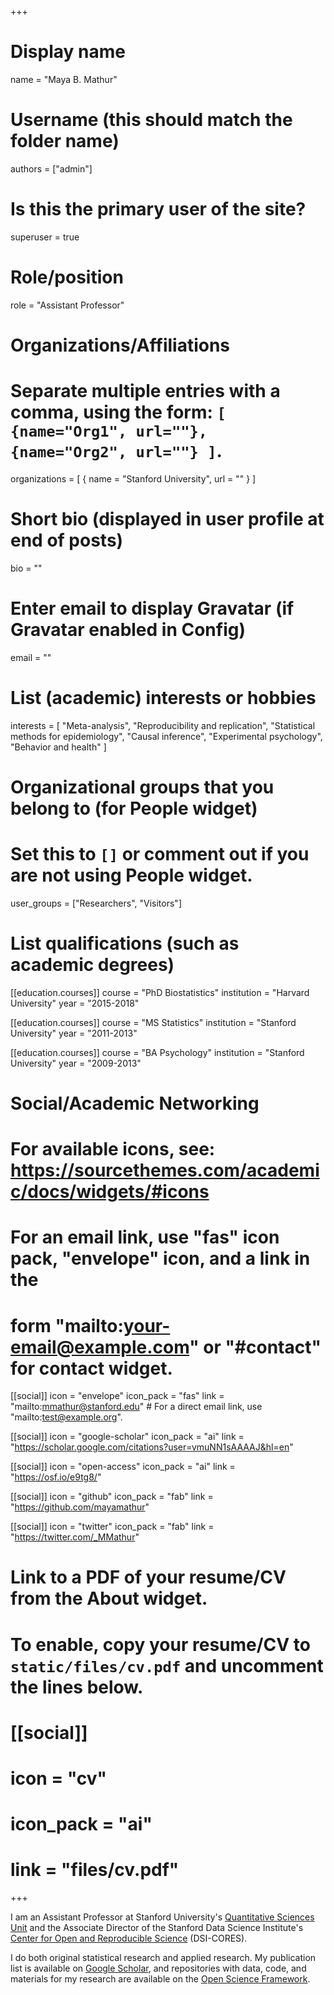 +++
# Display name
name = "Maya B. Mathur"

# Username (this should match the folder name)
authors = ["admin"]

# Is this the primary user of the site?
superuser = true

# Role/position
role = "Assistant Professor"

# Organizations/Affiliations
#   Separate multiple entries with a comma, using the form: `[ {name="Org1", url=""}, {name="Org2", url=""} ]`.
organizations = [ { name = "Stanford University", url = "" } ]

# Short bio (displayed in user profile at end of posts)
bio = ""

# Enter email to display Gravatar (if Gravatar enabled in Config)
email = ""

# List (academic) interests or hobbies
interests = [
  "Meta-analysis",
  "Reproducibility and replication",
  "Statistical methods for epidemiology",
  "Causal inference",
  "Experimental psychology",
  "Behavior and health"
 ]

# Organizational groups that you belong to (for People widget)
#   Set this to `[]` or comment out if you are not using People widget.
user_groups = ["Researchers", "Visitors"]

# List qualifications (such as academic degrees)
[[education.courses]]
  course = "PhD Biostatistics"
  institution = "Harvard University"
  year = "2015-2018"

[[education.courses]]
  course = "MS Statistics"
  institution = "Stanford University"
  year = "2011-2013"

[[education.courses]]
  course = "BA Psychology"
  institution = "Stanford University"
  year = "2009-2013"

# Social/Academic Networking
# For available icons, see: https://sourcethemes.com/academic/docs/widgets/#icons
#   For an email link, use "fas" icon pack, "envelope" icon, and a link in the
#   form "mailto:your-email@example.com" or "#contact" for contact widget.

[[social]]
  icon = "envelope"
  icon_pack = "fas"
  link = "mailto:mmathur@stanford.edu"  # For a direct email link, use "mailto:test@example.org".

[[social]]
  icon = "google-scholar"
  icon_pack = "ai"
  link = "https://scholar.google.com/citations?user=vmuNN1sAAAAJ&hl=en"

[[social]]
  icon = "open-access"
  icon_pack = "ai"
  link = "https://osf.io/e9tg8/"

[[social]]
  icon = "github"
  icon_pack = "fab"
  link = "https://github.com/mayamathur"

[[social]]
  icon = "twitter"
  icon_pack = "fab"
  link = "https://twitter.com/_MMathur"



# Link to a PDF of your resume/CV from the About widget.
# To enable, copy your resume/CV to `static/files/cv.pdf` and uncomment the lines below.
# [[social]]
#   icon = "cv"
#   icon_pack = "ai"
#   link = "files/cv.pdf"

+++

I am an Assistant Professor at Stanford University's <a href="https://med.stanford.edu/qsu.html">Quantitative Sciences Unit</a> and the Associate Director of the Stanford Data Science Institute's <a href="https://datascience.stanford.edu/cores">Center for Open and Reproducible Science</a> (DSI-CORES).

I do both original statistical research and applied research. My publication list is available on <a href="https://scholar.google.com/citations?user=vmuNN1sAAAAJ&hl=en">Google Scholar</a>, and repositories with data, code, and materials for my research are available on the <a href="https://osf.io/e9tg8/">Open Science Framework</a>.
